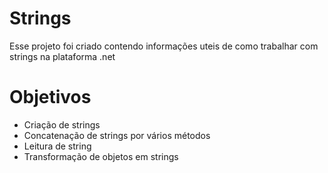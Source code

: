 # Strings

Esse projeto foi criado contendo informações uteis de como trabalhar com strings na plataforma .net

# Objetivos

* Criação de strings
* Concatenação de strings por vários métodos
* Leitura de string
* Transformação de objetos em strings